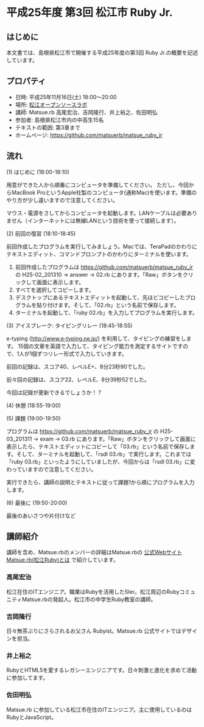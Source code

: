 # 平成25年度 第3回 松江市 Ruby Jr.

## はじめに

本文書では、島根県松江市で開催する平成25年度の第3回 Ruby Jr.の概要を記述しています。

## プロパティ

* 日時: 平成25年11月16日(土) 18:00〜20:00
* 場所: [松江オープンソースラボ](http://www1.city.matsue.shimane.jp/sangyoushinkou/ruby/rubycity/rabo/open.html)
* 講師: Matsue.rb 高尾宏治、吉岡隆行、井上裕之、佐田明弘
* 参加者: 島根県松江市内の中高生15名
* テキストの範囲: 第3章まで
* ホームページ: https://github.com/matsuerb/matsue_ruby_jr

## 流れ

(1) はじめに (18:00-18:10)

用意ができた人から順番にコンピュータを準備してください。
ただし、今回からMacBook ProというApple社製のコンピュータ(通称Mac)を使います。準備のやり方が少し違いますので注意してください。

マウス・電源をさしてからコンピュータを起動します。LANケーブルは必要ありません（インターネットには無線LANという技術を使って接続します）。

(2) 前回の復習 (18:10-18:45)

前回作成したプログラムを実行してみましょう。Macでは、TeraPadのかわりにテキストエディット、コマンドプロンプトのかわりにターミナルを使います。

1. 前回作成したプログラムは https://github.com/matsuerb/matsue_ruby_jr の H25-02_201310 → answer → 02.rb にあります。「Raw」ボタンをクリックして画面に表示します。
2. すべてを選択してコピーします。
3. デスクトップにあるテキストエディットを起動して、先ほどコピーしたプログラムを貼り付けます。そして、「02.rb」という名前で保存します。
4. ターミナルを起動して、「ruby 02.rb」を入力してプログラムを実行します。

(3) アイスブレーク: タイピングリレー (18:45-18:55)

e-typing (http://www.e-typing.ne.jp/) を利用して、タイピングの練習をします。
15個の文章を英語で入力して、タイピング能力を測定するサイトですので、1人が1個ずつリレー形式で入力していきます。

前回の記録は、スコア40、レベルE+、8分23秒90でした。

前々回の記録は、スコア22、レベルE、8分39秒52でした。

今回は記録が更新できるでしょうか！？

(4) 休憩 (18:55-19:00)

(5) 課題 (19:00-19:50)

プログラムは https://github.com/matsuerb/matsue_ruby_jr の H25-03_201311 → exam → 03.rb にあります。「Raw」ボタンをクリックして画面に表示したら、テキストエディットにコピーして「03.rb」という名前で保存します。そして、ターミナルを起動して、「rsdl 03.rb」で実行します。これまでは「ruby 03.rb」といったようにしていましたが、今回からは「rsdl 03.rb」に変わっていますので注意してください。

実行できたら、講師の説明とテキストに従って課題1から順にプログラムを入力します。

(6) 最後に (19:50-20:00)

最後のあいさつや片付けなど

## 講師紹介

講師を含め、Matsue.rbのメンバーの詳細はMatsue.rbの [公式Webサイト](http://matsue.rubyist.net/) [Matsue.rb(松江Ruby)とは](http://matsue.rubyist.net/members/) で紹介しています。

### 高尾宏治

松江在住のITエンジニア。職業はRubyを活用したSIer。松江周辺のRubyコミュニティMatsue.rbの発起人。松江市の中学生Ruby教室の講師。

### 吉岡隆行

日々無茶ぶりにさらされるお父さん Rubyist。Matsue.rb 公式サイトではデザインを担当。

### 井上裕之

RubyとHTML5を愛するレガシーエンジニアです。日々刺激と進化を求めて活動に参加してます。

### 佐田明弘

Matsue.rb に参加している松江市在住のITエンジニア。主に使用しているのはRubyとJavaScript。
